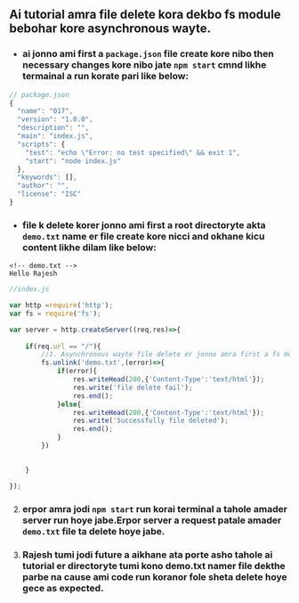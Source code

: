 ## **Ai tutorial amra file delete kora dekbo fs module bebohar kore asynchronous wayte.**
- ### ai jonno ami first a `package.json` file create kore nibo then necessary changes kore nibo jate `npm start` cmnd likhe termainal a run korate pari like below:
```javascript
// package.json
{
  "name": "017",
  "version": "1.0.0",
  "description": "",
  "main": "index.js",
  "scripts": {
    "test": "echo \"Error: no test specified\" && exit 1",
    "start": "node index.js"
  },
  "keywords": [],
  "author": "",
  "license": "ISC"
}
```

- ### file k delete korer jonno ami first a root directoryte akta `demo.txt` name er file create kore nicci and okhane kicu content likhe dilam like below:
```text
<!-- demo.txt -->
Hello Rajesh

```

```javascript
//index.js

var http =require('http');
var fs = require('fs');

var server = http.createServer((req,res)=>{
    
    if(req.url == "/"){
        //1. Asynchronous wayte file delete er jonno amra first a fs module teke fs.unlink() method k use korbo.Then parameter hishbe j file k delete korbo tar path diye dibo, and jehetu ata Asynchronous way te hocce tai amader akta callback dite hobe. and callback er majhe amra error parameter ta peye jabo:
        fs.unlink('demo.txt',(error)=>{
            if(error){
                res.writeHead(200,{'Content-Type':'text/html'});
                res.write('file delete fail');
                res.end();
            }else{
                res.writeHead(200,{'Content-Type':'text/html'});
                res.write('Successfully file deleted');
                res.end();
            }
        })

        
    }

});
```
2. ### erpor amra jodi `npm start` run korai terminal a tahole amader server run hoye jabe.Erpor server a request patale amader  `demo.txt` file ta delete hoye jabe.

3. ### Rajesh tumi jodi future a aikhane ata porte asho tahole ai tutorial er directoryte tumi kono demo.txt namer file dekthe parbe na cause ami code run koranor fole sheta delete hoye gece as expected.